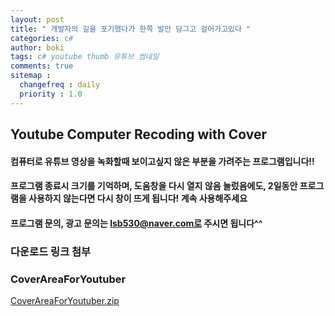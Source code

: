 ```yaml
---
layout: post
title: " 개발자의 길을 포기했다가 한쪽 발만 담그고 걸어가고있다 "
categories: c#
author: boki
tags: c# youtube thumb 유튜브 썸네일
comments: true
sitemap :
  changefreq : daily
  priority : 1.0
---
```


## Youtube Computer Recoding with Cover

#### 컴퓨터로 유튜브 영상을 녹화할때 보이고싶지 않은 부분을 가려주는 프로그램입니다!!
#### 프로그램 종료시 크기를 기억하며, 도움창을 다시 열지 않음 눌렀음에도, 2일동안 프로그램을 사용하지 않는다면 다시 창이 뜨게 됩니다! 계속 사용해주세요
#### 프로그램 문의, 광고 문의는 lsb530@naver.com로 주시면 됩니다^^
### 다운로드 링크 첨부

### CoverAreaForYoutuber
[CoverAreaForYoutuber.zip](https://github.com/lsb530/lsb530.github.io/files/4570019/CoverAreaForYoutuber.zip)